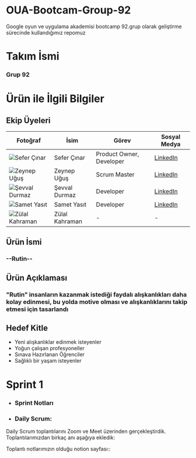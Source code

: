 # OUA-Bootcam-Group-92
Google oyun ve uygulama akademisi bootcamp 92.grup olarak geliştirme sürecinde kullandığımız repomuz
# Takım İsmi
 ### Grup 92 

# Ürün ile İlgili Bilgiler

## Ekip Üyeleri 
| Fotoğraf                          | İsim            | Görev                        | Sosyal Medya                |
| --------------------------------- | --------------- | ---------------------------- | --------------------------- |
| ![Sefer Çınar](foto_url_1)        | Sefer Çınar     | Product Owner, Developer     | [LinkedIn](https://www.linkedin.com/in/sefercinar/) |
| ![Zeynep Uğuş](foto_url_2)        | Zeynep Uğuş     | Scrum Master                 | [LinkedIn]( https://www.linkedin.com/in/zeynep-u%C4%9Fu%C5%9F-76b883296/) |
| ![Şevval Durmaz](foto_url_3)      | Şevval Durmaz   | Developer                    | [LinkedIn](https://www.linkedin.com/in/sevvaldurmaz1/ ) |
| ![Samet Yasıt](foto_url_4)        | Samet Yasıt     | Developer                    | [LinkedIn](https://www.linkedin.com/in/samet-yas%C4%B1t-762556254/) |
| ![Zülal Kahraman](foto_url_5)     | Zülal Kahraman  | -                            | - |
## Ürün İsmi
### --Rutin--
## Ürün Açıklaması
### "Rutin" insanların kazanmak istediği faydalı alışkanlıkları daha kolay edinmesi, bu yolda motive olması ve alışkanlıklarını takip etmesi için tasarlandı 
## Hedef Kitle
- Yeni alışkanlıklar edinmek isteyenler 
- Yoğun çalışan profesyoneller
- Sınava Hazırlanan Öğrenciler
- Sağlıklı bir yaşam isteyenler

# Sprint 1
- ### Sprint Notları


- ### Daily Scrum: 
 Daily Scrum toplantılarını Zoom ve Meet üzerinden gerçekleştirdik. Toplantılarımızdan birkaç anı aşağıya ekledik:

Toplantı notlarımızın olduğu notion sayfası::
